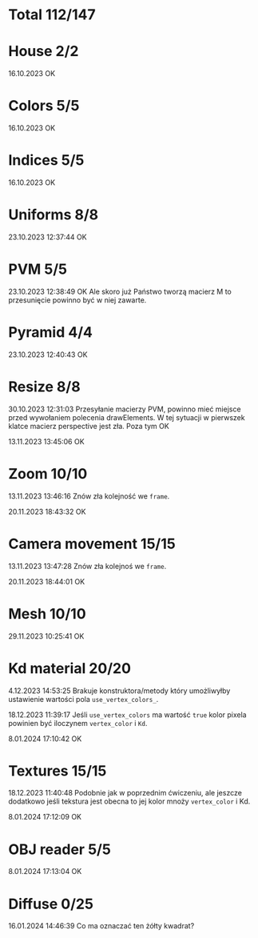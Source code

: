 # Total 112/147

# House 2/2

16.10.2023 OK

# Colors 5/5

16.10.2023 OK

# Indices 5/5

16.10.2023 OK

# Uniforms 8/8

23.10.2023 12:37:44 OK

# PVM 5/5

23.10.2023 12:38:49 OK
Ale skoro już Państwo tworzą macierz M to przesunięcie powinno być w niej zawarte. 

# Pyramid 4/4

23.10.2023 12:40:43 OK


# Resize 8/8

30.10.2023 12:31:03 
Przesyłanie macierzy PVM, powinno mieć miejsce przed wywołaniem polecenia drawElements. W tej sytuacji w pierwszek klatce macierz perspective jest zła.
Poza tym OK

13.11.2023 13:45:06 OK

# Zoom 10/10

13.11.2023 13:46:16
Znów zła kolejność we `frame`. 

20.11.2023 18:43:32 OK

# Camera movement 15/15

13.11.2023 13:47:28
Znów zła kolejnoś we `frame`. 

20.11.2023 18:44:01 OK

# Mesh 10/10

29.11.2023 10:25:41 OK

# Kd material 20/20

4.12.2023 14:53:25
Brakuje konstruktora/metody który umożliwyłby ustawienie wartości pola `use_vertex_colors_`. 

18.12.2023 11:39:17
Jeśli `use_vertex_colors` ma wartość `true` kolor pixela powinien być iloczynem `vertex_color` i `Kd`.

8.01.2024 17:10:42 OK

# Textures 15/15

18.12.2023 11:40:48
Podobnie jak w poprzednim ćwiczeniu, ale jeszcze dodatkowo jeśli tekstura jest obecna to jej kolor mnoży `vertex_color` i Kd. 

8.01.2024 17:12:09 OK

# OBJ reader 5/5

8.01.2024 17:13:04 OK

# Diffuse 0/25

16.01.2024 14:46:39
Co ma oznaczać ten żółty kwadrat?